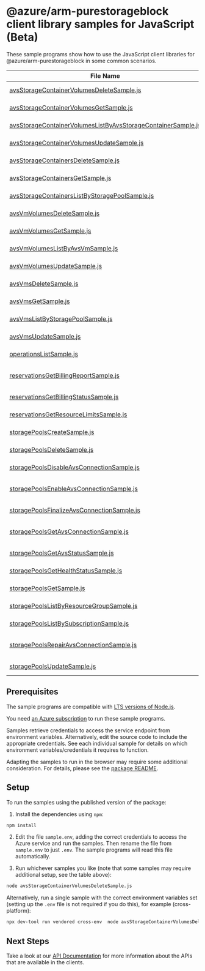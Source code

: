 # @azure/arm-purestorageblock client library samples for JavaScript (Beta)

These sample programs show how to use the JavaScript client libraries for @azure/arm-purestorageblock in some common scenarios.

| **File Name**                                                                                                             | **Description**                                                                                                                                                                                       |
| ------------------------------------------------------------------------------------------------------------------------- | ----------------------------------------------------------------------------------------------------------------------------------------------------------------------------------------------------- |
| [avsStorageContainerVolumesDeleteSample.js][avsstoragecontainervolumesdeletesample]                                       | delete a volume in an AVS storage container x-ms-original-file: 2024-11-01-preview/AvsStorageContainerVolumes_Delete_MaximumSet_Gen.json                                                              |
| [avsStorageContainerVolumesGetSample.js][avsstoragecontainervolumesgetsample]                                             | get a volume in an AVS storage container x-ms-original-file: 2024-11-01-preview/AvsStorageContainerVolumes_Get_MaximumSet_Gen.json                                                                    |
| [avsStorageContainerVolumesListByAvsStorageContainerSample.js][avsstoragecontainervolumeslistbyavsstoragecontainersample] | list volumes in an AVS storage container x-ms-original-file: 2024-11-01-preview/AvsStorageContainerVolumes_ListByAvsStorageContainer_MaximumSet_Gen.json                                              |
| [avsStorageContainerVolumesUpdateSample.js][avsstoragecontainervolumesupdatesample]                                       | update a volume in an AVS storage container x-ms-original-file: 2024-11-01-preview/AvsStorageContainerVolumes_Update_MaximumSet_Gen.json                                                              |
| [avsStorageContainersDeleteSample.js][avsstoragecontainersdeletesample]                                                   | delete an AVS storage container x-ms-original-file: 2024-11-01-preview/AvsStorageContainers_Delete_MaximumSet_Gen.json                                                                                |
| [avsStorageContainersGetSample.js][avsstoragecontainersgetsample]                                                         | get an AVS storage container x-ms-original-file: 2024-11-01-preview/AvsStorageContainers_Get_MaximumSet_Gen.json                                                                                      |
| [avsStorageContainersListByStoragePoolSample.js][avsstoragecontainerslistbystoragepoolsample]                             | list AVS storage containers by storage pool x-ms-original-file: 2024-11-01-preview/AvsStorageContainers_ListByStoragePool_MaximumSet_Gen.json                                                         |
| [avsVmVolumesDeleteSample.js][avsvmvolumesdeletesample]                                                                   | delete a volume in an AVS VM x-ms-original-file: 2024-11-01-preview/AvsVmVolumes_Delete_MaximumSet_Gen.json                                                                                           |
| [avsVmVolumesGetSample.js][avsvmvolumesgetsample]                                                                         | get a volume in an AVS VM x-ms-original-file: 2024-11-01-preview/AvsVmVolumes_Get_MaximumSet_Gen.json                                                                                                 |
| [avsVmVolumesListByAvsVmSample.js][avsvmvolumeslistbyavsvmsample]                                                         | list volumes in an AVS VM x-ms-original-file: 2024-11-01-preview/AvsVmVolumes_ListByAvsVm_MaximumSet_Gen.json                                                                                         |
| [avsVmVolumesUpdateSample.js][avsvmvolumesupdatesample]                                                                   | update a volume in an AVS VM x-ms-original-file: 2024-11-01-preview/AvsVmVolumes_Update_MaximumSet_Gen.json                                                                                           |
| [avsVmsDeleteSample.js][avsvmsdeletesample]                                                                               | delete an AVS VM x-ms-original-file: 2024-11-01-preview/AvsVms_Delete_MaximumSet_Gen.json                                                                                                             |
| [avsVmsGetSample.js][avsvmsgetsample]                                                                                     | get an AVS VM x-ms-original-file: 2024-11-01-preview/AvsVms_Get_MaximumSet_Gen.json                                                                                                                   |
| [avsVmsListByStoragePoolSample.js][avsvmslistbystoragepoolsample]                                                         | list AVS VMs by storage pool x-ms-original-file: 2024-11-01-preview/AvsVms_ListByStoragePool_MaximumSet_Gen.json                                                                                      |
| [avsVmsUpdateSample.js][avsvmsupdatesample]                                                                               | update an AVS VM x-ms-original-file: 2024-11-01-preview/AvsVms_Update_MaximumSet_Gen.json                                                                                                             |
| [operationsListSample.js][operationslistsample]                                                                           | list the operations for the provider x-ms-original-file: 2024-11-01-preview/Operations_List_MaximumSet_Gen.json                                                                                       |
| [reservationsGetBillingReportSample.js][reservationsgetbillingreportsample]                                               | provides a summarized report along with actions for resources billed via given reservation x-ms-original-file: 2024-11-01-preview/Reservations_GetBillingReport_MaximumSet_Gen.json                   |
| [reservationsGetBillingStatusSample.js][reservationsgetbillingstatussample]                                               | provides various statistics about resources billed via given reservation. x-ms-original-file: 2024-11-01-preview/Reservations_GetBillingStatus_MaximumSet_Gen.json                                    |
| [reservationsGetResourceLimitsSample.js][reservationsgetresourcelimitssample]                                             | limits constraining certain resource properties. x-ms-original-file: 2024-11-01-preview/Reservations_GetResourceLimits_MaximumSet_Gen.json                                                            |
| [storagePoolsCreateSample.js][storagepoolscreatesample]                                                                   | create a storage pool x-ms-original-file: 2024-11-01-preview/StoragePools_Create_MaximumSet_Gen.json                                                                                                  |
| [storagePoolsDeleteSample.js][storagepoolsdeletesample]                                                                   | delete a storage pool x-ms-original-file: 2024-11-01-preview/StoragePools_Delete_MaximumSet_Gen.json                                                                                                  |
| [storagePoolsDisableAvsConnectionSample.js][storagepoolsdisableavsconnectionsample]                                       | disable the existing AVS connection x-ms-original-file: 2024-11-01-preview/StoragePools_DisableAvsConnection_MaximumSet_Gen.json                                                                      |
| [storagePoolsEnableAvsConnectionSample.js][storagepoolsenableavsconnectionsample]                                         | initiate a connection between the storage pool and a specified AVS SDDC resource x-ms-original-file: 2024-11-01-preview/StoragePools_EnableAvsConnection_MaximumSet_Gen.json                          |
| [storagePoolsFinalizeAvsConnectionSample.js][storagepoolsfinalizeavsconnectionsample]                                     | finalize an already started AVS connection to a specific AVS SDDC x-ms-original-file: 2024-11-01-preview/StoragePools_FinalizeAvsConnection_MaximumSet_Gen.json                                       |
| [storagePoolsGetAvsConnectionSample.js][storagepoolsgetavsconnectionsample]                                               | returns current information about an on-going connection to an AVS instance x-ms-original-file: 2024-11-01-preview/StoragePools_GetAvsConnection_MaximumSet_Gen.json                                  |
| [storagePoolsGetAvsStatusSample.js][storagepoolsgetavsstatussample]                                                       | returns the status of the storage pool connection to AVS x-ms-original-file: 2024-11-01-preview/StoragePools_GetAvsStatus_MaximumSet_Gen.json                                                         |
| [storagePoolsGetHealthStatusSample.js][storagepoolsgethealthstatussample]                                                 | retrieve health metrics of a storage pool x-ms-original-file: 2024-11-01-preview/StoragePools_GetHealthStatus_MaximumSet_Gen.json                                                                     |
| [storagePoolsGetSample.js][storagepoolsgetsample]                                                                         | get a storage pool x-ms-original-file: 2024-11-01-preview/StoragePools_Get_MaximumSet_Gen.json                                                                                                        |
| [storagePoolsListByResourceGroupSample.js][storagepoolslistbyresourcegroupsample]                                         | list storage pools by resource group x-ms-original-file: 2024-11-01-preview/StoragePools_ListByResourceGroup_MaximumSet_Gen.json                                                                      |
| [storagePoolsListBySubscriptionSample.js][storagepoolslistbysubscriptionsample]                                           | list storage pools by Azure subscription ID x-ms-original-file: 2024-11-01-preview/StoragePools_ListBySubscription_MaximumSet_Gen.json                                                                |
| [storagePoolsRepairAvsConnectionSample.js][storagepoolsrepairavsconnectionsample]                                         | test and repair, if needed, all configuration elements of the storage pool connection to the AVS instance x-ms-original-file: 2024-11-01-preview/StoragePools_RepairAvsConnection_MaximumSet_Gen.json |
| [storagePoolsUpdateSample.js][storagepoolsupdatesample]                                                                   | update a storage pool x-ms-original-file: 2024-11-01-preview/StoragePools_Update_MaximumSet_Gen.json                                                                                                  |

## Prerequisites

The sample programs are compatible with [LTS versions of Node.js](https://github.com/nodejs/release#release-schedule).

You need [an Azure subscription][freesub] to run these sample programs.

Samples retrieve credentials to access the service endpoint from environment variables. Alternatively, edit the source code to include the appropriate credentials. See each individual sample for details on which environment variables/credentials it requires to function.

Adapting the samples to run in the browser may require some additional consideration. For details, please see the [package README][package].

## Setup

To run the samples using the published version of the package:

1. Install the dependencies using `npm`:

```bash
npm install
```

2. Edit the file `sample.env`, adding the correct credentials to access the Azure service and run the samples. Then rename the file from `sample.env` to just `.env`. The sample programs will read this file automatically.

3. Run whichever samples you like (note that some samples may require additional setup, see the table above):

```bash
node avsStorageContainerVolumesDeleteSample.js
```

Alternatively, run a single sample with the correct environment variables set (setting up the `.env` file is not required if you do this), for example (cross-platform):

```bash
npx dev-tool run vendored cross-env  node avsStorageContainerVolumesDeleteSample.js
```

## Next Steps

Take a look at our [API Documentation][apiref] for more information about the APIs that are available in the clients.

[avsstoragecontainervolumesdeletesample]: https://github.com/Azure/azure-sdk-for-js/blob/main/sdk/purestorageblock/arm-purestorageblock/samples/v1-beta/javascript/avsStorageContainerVolumesDeleteSample.js
[avsstoragecontainervolumesgetsample]: https://github.com/Azure/azure-sdk-for-js/blob/main/sdk/purestorageblock/arm-purestorageblock/samples/v1-beta/javascript/avsStorageContainerVolumesGetSample.js
[avsstoragecontainervolumeslistbyavsstoragecontainersample]: https://github.com/Azure/azure-sdk-for-js/blob/main/sdk/purestorageblock/arm-purestorageblock/samples/v1-beta/javascript/avsStorageContainerVolumesListByAvsStorageContainerSample.js
[avsstoragecontainervolumesupdatesample]: https://github.com/Azure/azure-sdk-for-js/blob/main/sdk/purestorageblock/arm-purestorageblock/samples/v1-beta/javascript/avsStorageContainerVolumesUpdateSample.js
[avsstoragecontainersdeletesample]: https://github.com/Azure/azure-sdk-for-js/blob/main/sdk/purestorageblock/arm-purestorageblock/samples/v1-beta/javascript/avsStorageContainersDeleteSample.js
[avsstoragecontainersgetsample]: https://github.com/Azure/azure-sdk-for-js/blob/main/sdk/purestorageblock/arm-purestorageblock/samples/v1-beta/javascript/avsStorageContainersGetSample.js
[avsstoragecontainerslistbystoragepoolsample]: https://github.com/Azure/azure-sdk-for-js/blob/main/sdk/purestorageblock/arm-purestorageblock/samples/v1-beta/javascript/avsStorageContainersListByStoragePoolSample.js
[avsvmvolumesdeletesample]: https://github.com/Azure/azure-sdk-for-js/blob/main/sdk/purestorageblock/arm-purestorageblock/samples/v1-beta/javascript/avsVmVolumesDeleteSample.js
[avsvmvolumesgetsample]: https://github.com/Azure/azure-sdk-for-js/blob/main/sdk/purestorageblock/arm-purestorageblock/samples/v1-beta/javascript/avsVmVolumesGetSample.js
[avsvmvolumeslistbyavsvmsample]: https://github.com/Azure/azure-sdk-for-js/blob/main/sdk/purestorageblock/arm-purestorageblock/samples/v1-beta/javascript/avsVmVolumesListByAvsVmSample.js
[avsvmvolumesupdatesample]: https://github.com/Azure/azure-sdk-for-js/blob/main/sdk/purestorageblock/arm-purestorageblock/samples/v1-beta/javascript/avsVmVolumesUpdateSample.js
[avsvmsdeletesample]: https://github.com/Azure/azure-sdk-for-js/blob/main/sdk/purestorageblock/arm-purestorageblock/samples/v1-beta/javascript/avsVmsDeleteSample.js
[avsvmsgetsample]: https://github.com/Azure/azure-sdk-for-js/blob/main/sdk/purestorageblock/arm-purestorageblock/samples/v1-beta/javascript/avsVmsGetSample.js
[avsvmslistbystoragepoolsample]: https://github.com/Azure/azure-sdk-for-js/blob/main/sdk/purestorageblock/arm-purestorageblock/samples/v1-beta/javascript/avsVmsListByStoragePoolSample.js
[avsvmsupdatesample]: https://github.com/Azure/azure-sdk-for-js/blob/main/sdk/purestorageblock/arm-purestorageblock/samples/v1-beta/javascript/avsVmsUpdateSample.js
[operationslistsample]: https://github.com/Azure/azure-sdk-for-js/blob/main/sdk/purestorageblock/arm-purestorageblock/samples/v1-beta/javascript/operationsListSample.js
[reservationsgetbillingreportsample]: https://github.com/Azure/azure-sdk-for-js/blob/main/sdk/purestorageblock/arm-purestorageblock/samples/v1-beta/javascript/reservationsGetBillingReportSample.js
[reservationsgetbillingstatussample]: https://github.com/Azure/azure-sdk-for-js/blob/main/sdk/purestorageblock/arm-purestorageblock/samples/v1-beta/javascript/reservationsGetBillingStatusSample.js
[reservationsgetresourcelimitssample]: https://github.com/Azure/azure-sdk-for-js/blob/main/sdk/purestorageblock/arm-purestorageblock/samples/v1-beta/javascript/reservationsGetResourceLimitsSample.js
[storagepoolscreatesample]: https://github.com/Azure/azure-sdk-for-js/blob/main/sdk/purestorageblock/arm-purestorageblock/samples/v1-beta/javascript/storagePoolsCreateSample.js
[storagepoolsdeletesample]: https://github.com/Azure/azure-sdk-for-js/blob/main/sdk/purestorageblock/arm-purestorageblock/samples/v1-beta/javascript/storagePoolsDeleteSample.js
[storagepoolsdisableavsconnectionsample]: https://github.com/Azure/azure-sdk-for-js/blob/main/sdk/purestorageblock/arm-purestorageblock/samples/v1-beta/javascript/storagePoolsDisableAvsConnectionSample.js
[storagepoolsenableavsconnectionsample]: https://github.com/Azure/azure-sdk-for-js/blob/main/sdk/purestorageblock/arm-purestorageblock/samples/v1-beta/javascript/storagePoolsEnableAvsConnectionSample.js
[storagepoolsfinalizeavsconnectionsample]: https://github.com/Azure/azure-sdk-for-js/blob/main/sdk/purestorageblock/arm-purestorageblock/samples/v1-beta/javascript/storagePoolsFinalizeAvsConnectionSample.js
[storagepoolsgetavsconnectionsample]: https://github.com/Azure/azure-sdk-for-js/blob/main/sdk/purestorageblock/arm-purestorageblock/samples/v1-beta/javascript/storagePoolsGetAvsConnectionSample.js
[storagepoolsgetavsstatussample]: https://github.com/Azure/azure-sdk-for-js/blob/main/sdk/purestorageblock/arm-purestorageblock/samples/v1-beta/javascript/storagePoolsGetAvsStatusSample.js
[storagepoolsgethealthstatussample]: https://github.com/Azure/azure-sdk-for-js/blob/main/sdk/purestorageblock/arm-purestorageblock/samples/v1-beta/javascript/storagePoolsGetHealthStatusSample.js
[storagepoolsgetsample]: https://github.com/Azure/azure-sdk-for-js/blob/main/sdk/purestorageblock/arm-purestorageblock/samples/v1-beta/javascript/storagePoolsGetSample.js
[storagepoolslistbyresourcegroupsample]: https://github.com/Azure/azure-sdk-for-js/blob/main/sdk/purestorageblock/arm-purestorageblock/samples/v1-beta/javascript/storagePoolsListByResourceGroupSample.js
[storagepoolslistbysubscriptionsample]: https://github.com/Azure/azure-sdk-for-js/blob/main/sdk/purestorageblock/arm-purestorageblock/samples/v1-beta/javascript/storagePoolsListBySubscriptionSample.js
[storagepoolsrepairavsconnectionsample]: https://github.com/Azure/azure-sdk-for-js/blob/main/sdk/purestorageblock/arm-purestorageblock/samples/v1-beta/javascript/storagePoolsRepairAvsConnectionSample.js
[storagepoolsupdatesample]: https://github.com/Azure/azure-sdk-for-js/blob/main/sdk/purestorageblock/arm-purestorageblock/samples/v1-beta/javascript/storagePoolsUpdateSample.js
[apiref]: https://learn.microsoft.com/javascript/api/@azure/arm-purestorageblock?view=azure-node-preview
[freesub]: https://azure.microsoft.com/free/
[package]: https://github.com/Azure/azure-sdk-for-js/tree/main/sdk/purestorageblock/arm-purestorageblock/README.md
